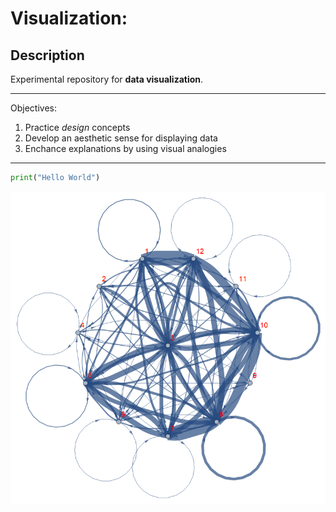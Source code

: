 # Visualization:
## Description

Experimental repository for **data visualization**.

---
Objectives:
1. Practice *design* concepts
2. Develop an aesthetic sense for displaying data
3. Enchance explanations by using visual analogies
----

``` python
print("Hello World")
```
![](./media/midigraph.png)
